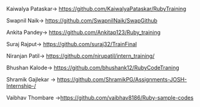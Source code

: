 Kaiwalya Pataskar-> https://github.com/KaiwalyaPataskar/RubyTraining

Swapnil Naik-> https://github.com/SwapnilNaik/SwapGithub

Ankita Pandey-> https://github.com/Ankitap123/Ruby_training

Suraj Rajput-> https://github.com/suraj32/TrainFinal

Niranjan Patil-> https://github.com/nirupatil/intern_training/

Bhushan Kalode-> https://github.com/bhushank12/RubyCodeTraning

Shramik Gajlekar -> https://github.com/ShramikPG/Assignments-JOSH-Internship-/

Vaibhav Thombare ->https://github.com/vaibhav8186/Ruby-sample-codes
